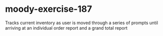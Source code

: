 # moody-exercise-187
Tracks current inventory as user is moved through a series of prompts until arriving at an individual order report and a grand total report
